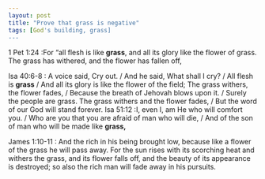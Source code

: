 ```yaml
---
layout: post
title: "Prove that grass is negative"
tags: [God's building, grass]
---
```


1 Pet 1:24
:For “all flesh is like **grass**, and all its glory like the flower of grass. The grass has withered, and the flower has fallen off,

Isa 40:6-8
: A voice said, Cry out. / And he said, What shall I cry? / All flesh is **grass** / And all its glory is like the flower of the field; The grass withers, the flower fades, / Because the breath of Jehovah blows upon it. / Surely the people are grass. The grass withers and the flower fades, / But the word of our God will stand forever.
Isa 51:12
:I, even I, am He who will comfort you. / Who are you that you are afraid of man who will die, / And of the son of man who will be made like **grass,**

James 1:10-11
: And the rich in his being brought low, because like a flower of the grass he will pass away. For the sun rises with its scorching heat and withers the grass, and its flower falls off, and the beauty of its appearance is destroyed; so also the rich man will fade away in his pursuits.
